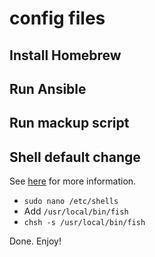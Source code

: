 # config files

## Install Homebrew

## Run Ansible

## Run mackup script

## Shell default change

See [here](https://stackoverflow.com/a/26321141) for more information.

- `sudo nano /etc/shells`
- Add `/usr/local/bin/fish`
- `chsh -s /usr/local/bin/fish`

Done. Enjoy!
